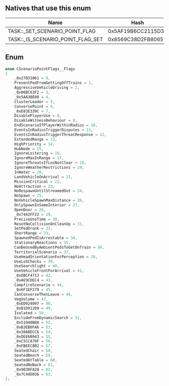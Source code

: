 ## Natives that use this enum
| Name                                   | Hash               |
|----------------------------------------|--------------------|
| TASK::\_SET\_SCENARIO\_POINT\_FLAG     | 0x5AF19B6CC2115D34 |
| TASK::\_IS\_SCENARIO\_POINT\_FLAG\_SET | 0x8569C38D2FB80650 |
## Enum
```cpp
enum CScenarioPointFlags__Flags
{
	_0x27B31061 = 0,
	PreventPedFromGettingOffTrains = 1,
	AggressiveVehicleDriving = 2,
	_0x06BC63F2 = 3,
	_0x5AA3BE00 = 4,
	ClusterLeader = 5,
	ConversePoint = 6,
	_0xE83E339C = 7,
	DisablePlayerUse = 8,
	DisableWitnessBehaviour = 9,
	EndScenarioIfPlayerWithinRadius = 10,
	EventsInRadiusTriggerDisputes = 11,
	EventsInRadiusTriggerThreatResponse = 12,
	ExtendedRange = 13,
	HighPriority = 14,
	HubNode = 15,
	IgnoreLoitering = 16,
	IgnoreMaxInRange = 17,
	IgnoreThreatsIfLosNotClear = 18,
	IgnoreWeatherRestrictions = 19,
	InWater = 20,
	LandVehicleOnArrival = 21,
	MissionCritical = 22,
	NoAttraction = 23,
	NoRespawnUntilStreamedOut = 24,
	NoSpawn = 25,
	NoVehicleSpawnMaxDistance = 26,
	OnlySpawnInSameInterior = 27,
	OpenDoor = 28,
	_0x7442FF22 = 29,
	PreciseUseTime = 30,
	ResetNoCollisionOnCleanUp = 31,
	SetPedDrunk = 32,
	ShortRange = 33,
	SpawnedPedIsArrestable = 34,
	StationaryReactions = 35,
	CanBeUsedByAmbientPedsToGetOnTrain = 36,
	TerritorialScenario = 37,
	UseHeadOrientationForPerception = 38,
	UseLoSChecks = 39,
	UseSearchlight = 40,
	UseVehicleFrontForArrival = 41,
	_0xDBCF4713 = 42,
	_0xAE9CDEC4 = 43,
	CampfireScenario = 44,
	_0x6F1EF279 = 45,
	CanConverseThenLeave = 46,
	VegVolume = 47,
	_0xED924097 = 48,
	_0xB1D91209 = 49,
	Isolated = 50,
	ExcludeFromDynamicSearch = 51,
	_0x51040B88 = 52,
	_0xB3EB0FA6 = 53,
	_0x30A8DCC6 = 54,
	_0xDEE6B943 = 55,
	_0xC5CC870F = 56,
	_0xFBEEC8B2 = 57,
	SeatedChair = 58,
	SeatedBench = 59,
	SeatedAtTable = 60,
	SeatedNoBack = 61,
	_0x9030FA20 = 62,
	_0x7C44D036 = 63,
};
```